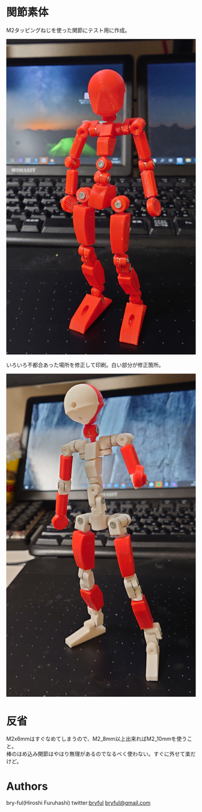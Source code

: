 # 関節素体

M2タッピングねじを使った関節にテスト用に作成。


![Fig001.jpg](Fig001.jpg)<br>

いろいろ不都合あった場所を修正して印刷。白い部分が修正箇所。

![Fig007.jpg](Fig007.jpg)<br>

# 反省
M2x6mmはすぐなめてしまうので、M2_8mm以上出来ればM2_10mmを使うこと。<br>
棒のはめ込み関節はやはり無理があるのでなるべく使わない。すぐに外せて楽だけど。

# Authors

bry-ful(Hiroshi Furuhashi)
twitter:[bryful](https://twitter.com/bryful)
bryful@gmail.com


